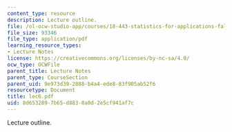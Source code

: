 ```yaml
---
content_type: resource
description: Lecture outline.
file: /ol-ocw-studio-app/courses/18-443-statistics-for-applications-fall-2003/8d6532897b65d8838a0d2e5cf941af7c_lec6.pdf
file_size: 93346
file_type: application/pdf
learning_resource_types:
- Lecture Notes
license: https://creativecommons.org/licenses/by-nc-sa/4.0/
ocw_type: OCWFile
parent_title: Lecture Notes
parent_type: CourseSection
parent_uid: 9e973d39-2888-b4a4-ede8-83f905ab52f6
resourcetype: Document
title: lec6.pdf
uid: 8d653289-7b65-d883-8a0d-2e5cf941af7c
---
```

Lecture outline.